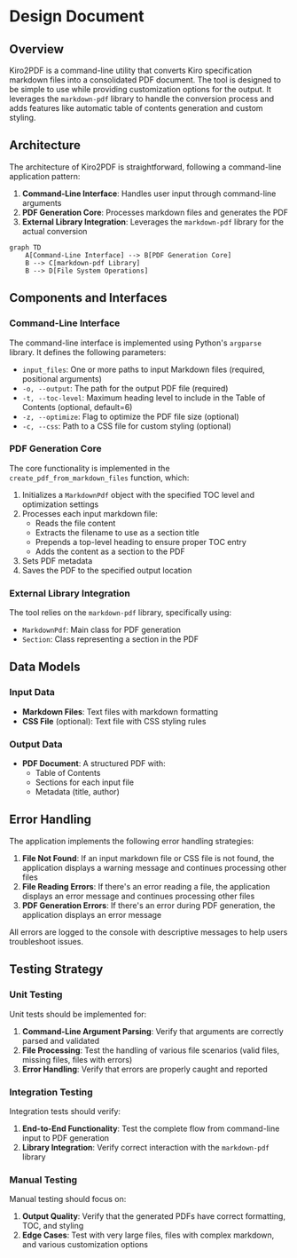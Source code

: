# Design Document

## Overview

Kiro2PDF is a command-line utility that converts Kiro specification markdown files into a consolidated PDF document. The tool is designed to be simple to use while providing customization options for the output. It leverages the `markdown-pdf` library to handle the conversion process and adds features like automatic table of contents generation and custom styling.

## Architecture

The architecture of Kiro2PDF is straightforward, following a command-line application pattern:

1. **Command-Line Interface**: Handles user input through command-line arguments
2. **PDF Generation Core**: Processes markdown files and generates the PDF
3. **External Library Integration**: Leverages the `markdown-pdf` library for the actual conversion

```mermaid
graph TD
    A[Command-Line Interface] --> B[PDF Generation Core]
    B --> C[markdown-pdf Library]
    B --> D[File System Operations]
```

## Components and Interfaces

### Command-Line Interface

The command-line interface is implemented using Python's `argparse` library. It defines the following parameters:

- `input_files`: One or more paths to input Markdown files (required, positional arguments)
- `-o, --output`: The path for the output PDF file (required)
- `-t, --toc-level`: Maximum heading level to include in the Table of Contents (optional, default=6)
- `-z, --optimize`: Flag to optimize the PDF file size (optional)
- `-c, --css`: Path to a CSS file for custom styling (optional)

### PDF Generation Core

The core functionality is implemented in the `create_pdf_from_markdown_files` function, which:

1. Initializes a `MarkdownPdf` object with the specified TOC level and optimization settings
2. Processes each input markdown file:
   - Reads the file content
   - Extracts the filename to use as a section title
   - Prepends a top-level heading to ensure proper TOC entry
   - Adds the content as a section to the PDF
3. Sets PDF metadata
4. Saves the PDF to the specified output location

### External Library Integration

The tool relies on the `markdown-pdf` library, specifically using:

- `MarkdownPdf`: Main class for PDF generation
- `Section`: Class representing a section in the PDF

## Data Models

### Input Data

- **Markdown Files**: Text files with markdown formatting
- **CSS File** (optional): Text file with CSS styling rules

### Output Data

- **PDF Document**: A structured PDF with:
  - Table of Contents
  - Sections for each input file
  - Metadata (title, author)

## Error Handling

The application implements the following error handling strategies:

1. **File Not Found**: If an input markdown file or CSS file is not found, the application displays a warning message and continues processing other files
2. **File Reading Errors**: If there's an error reading a file, the application displays an error message and continues processing other files
3. **PDF Generation Errors**: If there's an error during PDF generation, the application displays an error message

All errors are logged to the console with descriptive messages to help users troubleshoot issues.

## Testing Strategy

### Unit Testing

Unit tests should be implemented for:

1. **Command-Line Argument Parsing**: Verify that arguments are correctly parsed and validated
2. **File Processing**: Test the handling of various file scenarios (valid files, missing files, files with errors)
3. **Error Handling**: Verify that errors are properly caught and reported

### Integration Testing

Integration tests should verify:

1. **End-to-End Functionality**: Test the complete flow from command-line input to PDF generation
2. **Library Integration**: Verify correct interaction with the `markdown-pdf` library

### Manual Testing

Manual testing should focus on:

1. **Output Quality**: Verify that the generated PDFs have correct formatting, TOC, and styling
2. **Edge Cases**: Test with very large files, files with complex markdown, and various customization options